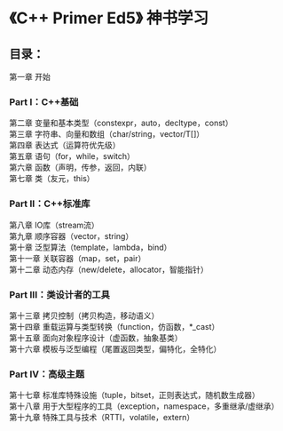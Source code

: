 # 《C++ Primer Ed5》 神书学习
## 目录：  
第一章 开始  
### Part I：C++基础
第二章 变量和基本类型（constexpr，auto，decltype，const）  
第三章 字符串、向量和数组（char/string，vector<T>/T[]）  
第四章 表达式（运算符优先级）  
第五章 语句（for，while，switch）  
第六章 函数（声明，传参，返回，内联）  
第七章 类（友元，this）  
### Part II：C++标准库  
第八章 IO库（stream流）  
第九章 顺序容器（vector，string）  
第十章 泛型算法（template，lambda，bind）  
第十一章 关联容器（map，set，pair）  
第十二章 动态内存（new/delete，allocator，智能指针）  
### Part III：类设计者的工具  
第十三章 拷贝控制（拷贝构造，移动语义）  
第十四章 重载运算与类型转换（function，仿函数，*_cast）  
第十五章 面向对象程序设计（虚函数，抽象基类）  
第十六章 模板与泛型编程（尾置返回类型，偏特化，全特化）  
### Part IV：高级主题  
第十七章 标准库特殊设施（tuple，bitset，正则表达式，随机数生成器）  
第十八章 用于大型程序的工具（exception，namespace，多重继承/虚继承）  
第十九章 特殊工具与技术（RTTI，volatile，extern）  
